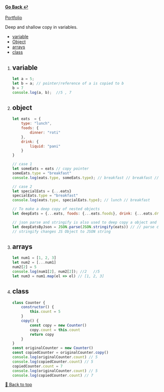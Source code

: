 #### [Go Back ↩](../README.md) 
[Portfolio](#portfolio)

<!-- <h3 align="center">Portfolio</h3> -->

<!-- [Deep and shallow copies](#deep-and-shallow-copies) -->

Deep and shallow copy in variables.
- [variable](#variable)
- [Object](#object)
- [arrays](#arrays)
- [class](#class)

1. ## variable

    ```javascript
    let a = 5;
    let b = a; // pointer/reference of a is copied to b
    b = 7
    console.log(a, b);  //5 , 7
    ```
2. ## object

    ```javascript
    let eats  = {
        type: "lunch",
        foods: {
            dinner: "roti"
        },
        drink: {
            liquid: "pani"
        }
    }

    // case 1
    let someEats = eats // copy pointer
    someEats.type = "breakfast"
    console.log(eats.type, someEats.type); // breakfast // breakfast // this is shallow copy

    // case 2
    let specialEats = {...eats}
    specialEats.type = "breakfast"
    console.log(eats.type, specialEats.type); // lunch // breakfast

    // To make a deep copy of nested objects
    let deepEats = {...eats, foods: {...eats.foods}, drink: {...eats.drink}} // this will replace certain objects

    // json parse and stringify is also used to deep copy a object and its nested elements. 
    let deepEatsByJson = JSON.parse(JSON.stringify(eats)) // // parse changes JSON string to JS Object
    // stringify changes JS Object to JSON string
    ```
3. ## arrays

    ```javascript
    let num1 = [1, 2, 3]
    let num2 = [...num1]
    num2[2] = 5
    console.log(num1[2], num2[2]); //2   //5 
    let num3 = num1.map(el => el) // [1, 2, 3]
    ```

3. ## class

    ```javascript
    class Counter {
        constructor() {
            this.count = 5
        }
        copy() {
            const copy = new Counter()
            copy.count = this.count
            return copy
        }
    }
    const originalCounter = new Counter()
    const copiedCounter = originalCounter.copy()
    console.log(originalCounter.count) // 5
    console.log(copiedCounter.count) // 5
    copiedCounter.count = 7
    console.log(originalCounter.count) // 5
    console.log(copiedCounter.count) // 7
    ```


<!-- #### [Go Top ⬆️](#javascript---basics)
#### [Go Top ⬆️](#deep-and-shallow-copies) -->

[🔼 Back to top](#Portfolio)